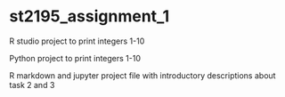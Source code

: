 # st2195_assignment_1
R studio project to print integers 1-10

Python project to print integers 1-10

R markdown and jupyter project file with introductory descriptions about task 2 and 3
